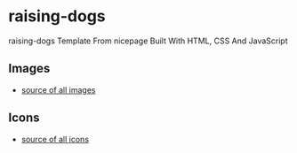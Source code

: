 # raising-dogs
raising-dogs Template From nicepage Built With HTML, CSS And JavaScript
## Images
- [source of all images](freepik.com)
## Icons
- [source of all icons](fontawesome.com)
